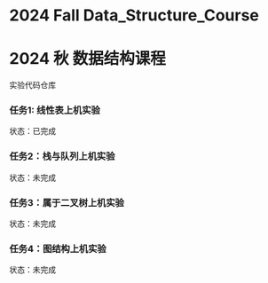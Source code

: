 # 2024 Fall Data_Structure_Course

# 2024 秋 数据结构课程
实验代码仓库

### 任务1: 线性表上机实验
状态：已完成
### 任务2：栈与队列上机实验
状态：未完成
### 任务3：属于二叉树上机实验
状态：未完成
### 任务4：图结构上机实验
状态：未完成
